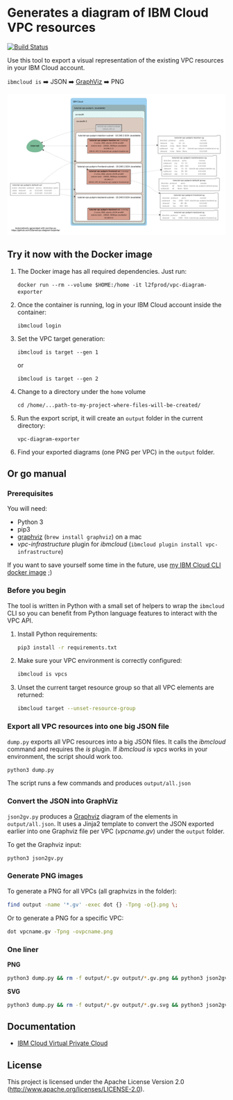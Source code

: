 # Generates a diagram of IBM Cloud VPC resources

[![Build Status](https://travis-ci.org/l2fprod/vpc-diagram-exporter.svg?branch=master)](https://travis-ci.org/l2fprod/vpc-diagram-exporter)

Use this tool to export a visual representation of the existing VPC resources in your IBM Cloud account.

`ibmcloud is` :arrow_right: JSON :arrow_right: [GraphViz](https://www.graphviz.org/) :arrow_right: PNG

![VPC diagram](example.png)

## Try it now with the Docker image

1. The Docker image has all required dependencies. Just run:
   ```
   docker run --rm --volume $HOME:/home -it l2fprod/vpc-diagram-exporter
   ```
1. Once the container is running, log in your IBM Cloud account inside the container:
   ```
   ibmcloud login
   ```
1. Set the VPC target generation:
   ```
   ibmcloud is target --gen 1
   ```
   or
   ```
   ibmcloud is target --gen 2
   ```
1. Change to a directory under the `home` volume
   ```
   cd /home/...path-to-my-project-where-files-will-be-created/
   ```
1. Run the export script, it will create an `output` folder in the current directory:
   ```
   vpc-diagram-exporter
   ```
1. Find your exported diagrams (one PNG per VPC) in the `output` folder.

## Or go manual

### Prerequisites

You will need:

* Python 3
* pip3
* [graphviz](https://www.graphviz.org/) (`brew install graphviz`) on a mac
* *vpc-infrastructure* plugin for *ibmcloud* (`ibmcloud plugin install vpc-infrastructure`)

If you want to save yourself some time in the future, use [my IBM Cloud CLI docker image](https://github.com/l2fprod/bxshell) ;)

### Before you begin

The tool is written in Python with a small set of helpers to wrap the `ibmcloud` CLI so you can benefit from Python language features to interact with the VPC API.

1. Install Python requirements:

   ```sh
   pip3 install -r requirements.txt
   ```

1. Make sure your VPC environment is correctly configured:

   ```sh
   ibmcloud is vpcs
   ```

1. Unset the current target resource group so that all VPC elements are returned:
   
   ```sh
   ibmcloud target --unset-resource-group
   ```

### Export all VPC resources into one big JSON file

`dump.py` exports all VPC resources into a big JSON files. It calls the *ibmcloud* command and requires the *is* plugin. If *ibmcloud is vpcs* works in your environment, the script should work too.

   ```sh
   python3 dump.py
   ```

The script runs a few commands and produces `output/all.json`

### Convert the JSON into GraphViz

`json2gv.py` produces a [Graphviz](https://www.graphviz.org/) diagram of the elements in `output/all.json`. It uses a Jinja2 template to convert the JSON exported earlier into one Graphviz file per VPC (*vpcname.gv*) under the `output` folder.

To get the Graphviz input:

   ```sh
   python3 json2gv.py
   ```

### Generate PNG images

To generate a PNG for all VPCs (all graphvizs in the folder):

   ```sh
   find output -name '*.gv' -exec dot {} -Tpng -o{}.png \;
   ```

Or to generate a PNG for a specific VPC:

   ```sh
   dot vpcname.gv -Tpng -ovpcname.png
   ```

### One liner

**PNG**

   ```sh
   python3 dump.py && rm -f output/*.gv output/*.gv.png && python3 json2gv.py && find output -name '*.gv' -exec dot {} -Tpng -o{}.png \;
   ```

**SVG**

   ```sh
   python3 dump.py && rm -f output/*.gv output/*.gv.svg && python3 json2gv.py && find output -name '*.gv' -exec dot {} -Tsvg -o{}.svg \;
   ```

## Documentation 

- [IBM Cloud Virtual Private Cloud](https://cloud.ibm.com/docs/vpc-on-classic?topic=vpc-on-classic-getting-started)

## License

This project is licensed under the Apache License Version 2.0 (http://www.apache.org/licenses/LICENSE-2.0).

